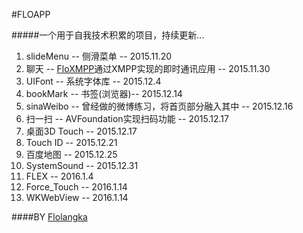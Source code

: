 #FLOAPP

#####一个用于自我技术积累的项目，持续更新...

1. slideMenu -- 侧滑菜单 -- 2015.11.20
2. 聊天 -- [FloXMPP](https://github.com/flolangka/FLOXMPP)通过XMPP实现的即时通讯应用 -- 2015.11.30
3. UIFont -- 系统字体库 -- 2015.12.4
4. bookMark -- 书签(浏览器)-- 2015.12.14
5. sinaWeibo -- 曾经做的微博练习，将首页部分融入其中 -- 2015.12.16
6. 扫一扫 -- AVFoundation实现扫码功能 -- 2015.12.17
7. 桌面3D Touch -- 2015.12.17
8. Touch ID -- 2015.12.21
9. 百度地图 -- 2015.12.25
10. SystemSound -- 2015.12.31
11. FLEX -- 2016.1.4
12. Force_Touch -- 2016.1.14
13. WKWebView -- 2016.1.14


####BY [Flolangka](http://flolangka.com)
